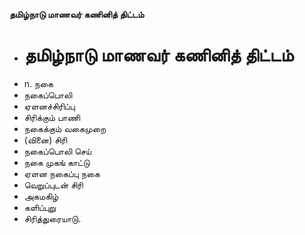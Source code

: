 **தமிழ்நாடு மாணவர் கணினித் திட்டம்**
- # தமிழ்நாடு மாணவர் கணினித் திட்டம்
- n. நகை
- நகைப்பொலி
- ஏளனச்சிரிப்பு
- சிரிக்கும் பாணி
- நகைக்கும்  வகைமுறை
- (வினை) சிரி
- நகைப்பொலி செய்
- நகை முகங் காட்டு
- ஏளன நகைப்பு நகை
- வெறுப்புடன் சிரி
- அகமகிழ்
- களிப்புறு
- சிரித்துரையாடு.


